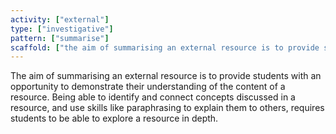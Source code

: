 ```yaml
---
activity: ["external"]
type: ["investigative"]
pattern: ["summarise"]
scaffold: ["the aim of summarising an external resource is to provide students with an opportunity to demonstrate their understanding of the content of a resource. Being able to identify and connect concepts discussed in a resource, and use skills like paraphrasing to explain them to others, requires students to be able to explore a resource in depth."]
---
```


The aim of summarising an external resource is to provide students with an opportunity to demonstrate their understanding of the content of a resource. Being able to identify and connect concepts discussed in a resource, and use skills like paraphrasing to explain them to others, requires students to be able to explore a resource in depth.
